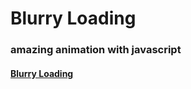 # Blurry Loading
### amazing animation with javascript
####  [Blurry Loading](https://touseef75.github.io/Blurry-Loading/)